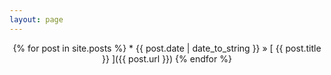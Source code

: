 ```yaml
---
layout: page
---
```


<center>
  {% for post in site.posts %}
  * {{ post.date | date_to_string }} &raquo; [ {{ post.title }} ]({{ post.url }})
{% endfor %}
</center>


